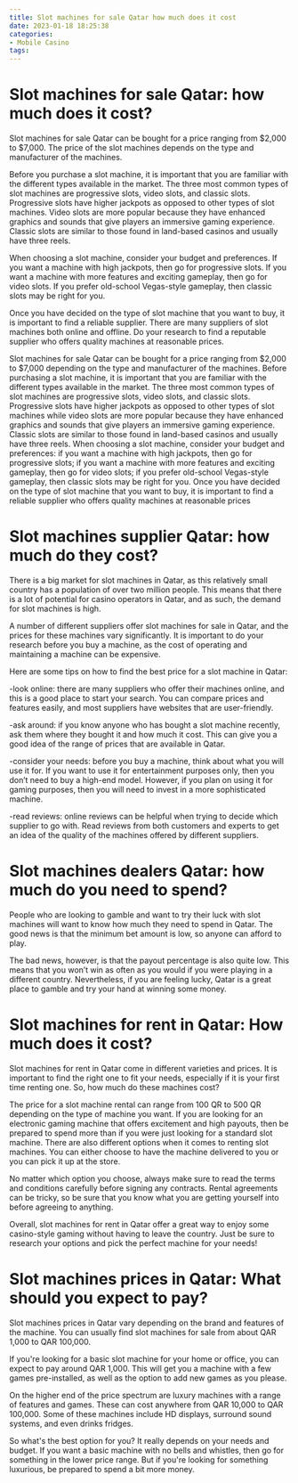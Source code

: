 ```yaml
---
title: Slot machines for sale Qatar how much does it cost 
date: 2023-01-18 18:25:38
categories:
- Mobile Casino
tags:
---
```



#  Slot machines for sale Qatar: how much does it cost? 

Slot machines for sale Qatar can be bought for a price ranging from $2,000 to $7,000. The price of the slot machines depends on the type and manufacturer of the machines.

Before you purchase a slot machine, it is important that you are familiar with the different types available in the market. The three most common types of slot machines are progressive slots, video slots, and classic slots. Progressive slots have higher jackpots as opposed to other types of slot machines. Video slots are more popular because they have enhanced graphics and sounds that give players an immersive gaming experience. Classic slots are similar to those found in land-based casinos and usually have three reels. 

When choosing a slot machine, consider your budget and preferences. If you want a machine with high jackpots, then go for progressive slots. If you want a machine with more features and exciting gameplay, then go for video slots. If you prefer old-school Vegas-style gameplay, then classic slots may be right for you. 

Once you have decided on the type of slot machine that you want to buy, it is important to find a reliable supplier. There are many suppliers of slot machines both online and offline. Do your research to find a reputable supplier who offers quality machines at reasonable prices. 

Slot machines for sale Qatar can be bought for a price ranging from $2,000 to $7,000 depending on the type and manufacturer of the machines. Before purchasing a slot machine, it is important that you are familiar with the different types available in the market. The three most common types of slot machines are progressive slots, video slots, and classic slots. Progressive slots have higher jackpots as opposed to other types of slot machines while video slots are more popular because they have enhanced graphics and sounds that give players an immersive gaming experience. Classic slots are similar to those found in land-based casinos and usually have three reels. When choosing a slot machine, consider your budget and preferences: if you want a machine with high jackpots, then go for progressive slots; if you want a machine with more features and exciting gameplay, then go for video slots; if you prefer old-school Vegas-style gameplay, then classic slots may be right for you. Once you have decided on the type of slot machine that you want to buy, it is important to find a reliable supplier who offers quality machines at reasonable prices

#  Slot machines supplier Qatar: how much do they cost? 

There is a big market for slot machines in Qatar, as this relatively small country has a population of over two million people. This means that there is a lot of potential for casino operators in Qatar, and as such, the demand for slot machines is high.

A number of different suppliers offer slot machines for sale in Qatar, and the prices for these machines vary significantly. It is important to do your research before you buy a machine, as the cost of operating and maintaining a machine can be expensive.

Here are some tips on how to find the best price for a slot machine in Qatar:

-look online: there are many suppliers who offer their machines online, and this is a good place to start your search. You can compare prices and features easily, and most suppliers have websites that are user-friendly.

-ask around: if you know anyone who has bought a slot machine recently, ask them where they bought it and how much it cost. This can give you a good idea of the range of prices that are available in Qatar.

-consider your needs: before you buy a machine, think about what you will use it for. If you want to use it for entertainment purposes only, then you don’t need to buy a high-end model. However, if you plan on using it for gaming purposes, then you will need to invest in a more sophisticated machine.

-read reviews: online reviews can be helpful when trying to decide which supplier to go with. Read reviews from both customers and experts to get an idea of the quality of the machines offered by different suppliers.

#  Slot machines dealers Qatar: how much do you need to spend? 

People who are looking to gamble and want to try their luck with slot machines will want to know how much they need to spend in Qatar. The good news is that the minimum bet amount is low, so anyone can afford to play.

The bad news, however, is that the payout percentage is also quite low. This means that you won’t win as often as you would if you were playing in a different country. Nevertheless, if you are feeling lucky, Qatar is a great place to gamble and try your hand at winning some money.

#  Slot machines for rent in Qatar: How much does it cost? 

Slot machines for rent in Qatar come in different varieties and prices. It is important to find the right one to fit your needs, especially if it is your first time renting one. So, how much do these machines cost? 

The price for a slot machine rental can range from 100 QR to 500 QR depending on the type of machine you want. If you are looking for an electronic gaming machine that offers excitement and high payouts, then be prepared to spend more than if you were just looking for a standard slot machine. There are also different options when it comes to renting slot machines. You can either choose to have the machine delivered to you or you can pick it up at the store. 

No matter which option you choose, always make sure to read the terms and conditions carefully before signing any contracts. Rental agreements can be tricky, so be sure that you know what you are getting yourself into before agreeing to anything. 

Overall, slot machines for rent in Qatar offer a great way to enjoy some casino-style gaming without having to leave the country. Just be sure to research your options and pick the perfect machine for your needs!

#  Slot machines prices in Qatar: What should you expect to pay?

Slot machines prices in Qatar vary depending on the brand and features of the machine. You can usually find slot machines for sale from about QAR 1,000 to QAR 100,000.

If you're looking for a basic slot machine for your home or office, you can expect to pay around QAR 1,000. This will get you a machine with a few games pre-installed, as well as the option to add new games as you please.

On the higher end of the price spectrum are luxury machines with a range of features and games. These can cost anywhere from QAR 10,000 to QAR 100,000. Some of these machines include HD displays, surround sound systems, and even drinks fridges.

So what's the best option for you? It really depends on your needs and budget. If you want a basic machine with no bells and whistles, then go for something in the lower price range. But if you're looking for something luxurious, be prepared to spend a bit more money.